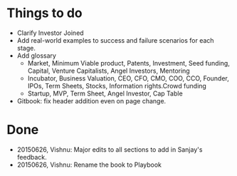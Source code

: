 # Things to do
* Clarify Investor Joined
* Add real-world examples to success and failure scenarios for each stage.
* Add glossary
  * Market, Minimum Viable product, Patents, Investment, Seed funding, Capital, Venture Capitalists, Angel Investors, Mentoring
  * Incubator, Business Valuation, CEO, CFO, CMO, COO, CCO, Founder, IPOs, Term Sheets, Stocks, Information rights.Crowd funding
  * Startup, MVP, Term Sheet, Angel Investor, Cap Table
* Gitbook: fix header addition even on page change.

# Done
* 20150626, Vishnu: Major edits to all sections to add in Sanjay's feedback.
* 20150626, Vishnu: Rename the book to Playbook

